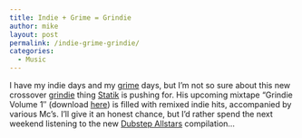 ```yaml
---
title: Indie + Grime = Grindie
author: mike
layout: post
permalink: /indie-grime-grindie/
categories:
  - Music
---
```

I have my indie days and my [grime][1] days, but I&#8217;m not so sure about this new crossover [grindie][2] thing [Statik][3] is pushing for. His upcoming mixtape &#8220;Grindie Volume 1&#8243; (download [here][4]) is filled with remixed indie hits, accompanied by various Mc&#8217;s. I&#8217;ll give it an honest chance, but I&#8217;d rather spend the next weekend listening to the new [Dubstep Allstars][5] compilation&#8230;

 [1]: http://en.wikipedia.org/wiki/Grime
 [2]: http://www.channel4.com/music/features/G/grimeisnow.html
 [3]: http://www.myspace.com/statikmusic
 [4]: http://www.unitoneonline.com/temp/Statik_Presents_Grindie_Vol_1_Encoded_by_Logan_Sama.zip
 [5]: http://www.boomkat.com/item.cfm?id=20659